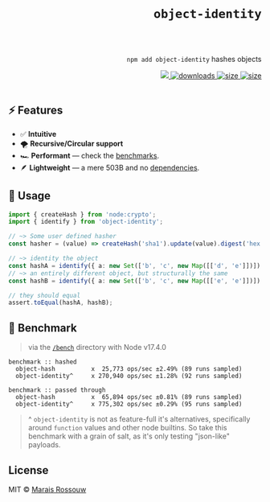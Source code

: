 <div align="right">

# `object-identity`

<br />
<br />

`npm add object-identity` hashes objects

<span>
<a href="https://github.com/maraisr/object-identity/actions/workflows/ci.yml">
	<img src="https://github.com/maraisr/object-identity/actions/workflows/ci.yml/badge.svg"/>
</a>
<a href="https://npm-stat.com/charts.html?package=object-identity">
	<img src="https://badgen.net/npm/dw/object-identity?labelColor=black&color=black&cache=600" alt="downloads"/>
</a>
<a href="https://packagephobia.com/result?p=object-identity">
	<img src="https://badgen.net/packagephobia/install/object-identity?labelColor=black&color=black" alt="size"/>
</a>
<a href="https://bundlephobia.com/result?p=object-identity">
	<img src="https://badgen.net/bundlephobia/minzip/object-identity?labelColor=black&color=black" alt="size"/>
</a>
</span>

<br />
<br />
</div>

## ⚡ Features

-	✅ **Intuitive**
-	🌪 **Recursive/Circular support**
-	🏎 **Performant** — check the [benchmarks](#-benchmark).
-	🪶 **Lightweight** — a mere 503B and no [dependencies](https://npm.anvaka.com/#/view/2d/object-identity/).

## 🚀 Usage

```ts
import { createHash } from 'node:crypto';
import { identify } from 'object-identity';

// ~> Some user defined hasher
const hasher = (value) => createHash('sha1').update(value).digest('hex');

// ~> identity the object
const hashA = identify({ a: new Set(['b', 'c', new Map([['d', 'e']])]) }, hasher);
// ~> an entirely different object, but structurally the same
const hashB = identify({ a: new Set(['b', 'c', new Map([['e', 'e']])]) }, hasher);

// they should equal
assert.toEqual(hashA, hashB);
```

## 💨 Benchmark

> via the [`/bench`](/bench) directory with Node v17.4.0

```
benchmark :: hashed
  object-hash          x  25,773 ops/sec ±2.49% (89 runs sampled)
  object-identity^     x 270,940 ops/sec ±1.28% (92 runs sampled)

benchmark :: passed through
  object-hash          x  65,894 ops/sec ±0.81% (89 runs sampled)
  object-identity^     x 775,302 ops/sec ±0.29% (95 runs sampled)
```

> ^ `object-identity` is not as feature-full it's alternatives, specifically around `function` values and other node
> builtins. So take this benchmark with a grain of salt, as it's only testing "json-like" payloads.

## License

MIT © [Marais Rossouw](https://marais.io)
